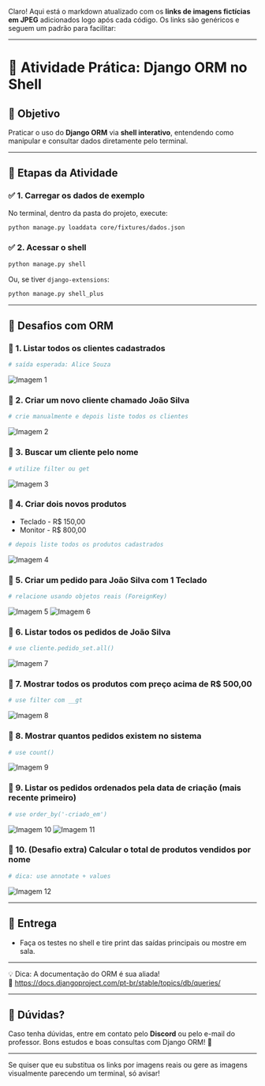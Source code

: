 Claro! Aqui está o markdown atualizado com os **links de imagens fictícias em JPEG** adicionados logo após cada código. Os links são genéricos e seguem um padrão para facilitar:

---

# 📘 Atividade Prática: Django ORM no Shell

## 🎯 Objetivo

Praticar o uso do **Django ORM** via **shell interativo**, entendendo como manipular e consultar dados diretamente pelo terminal.

---

## 🚀 Etapas da Atividade

### ✅ 1. Carregar os dados de exemplo

No terminal, dentro da pasta do projeto, execute:

```bash
python manage.py loaddata core/fixtures/dados.json
```
### ✅ 2. Acessar o shell

```bash
python manage.py shell
```

Ou, se tiver `django-extensions`:

```bash
python manage.py shell_plus
```
---

## 🧪 Desafios com ORM

### 🔹 1. Listar todos os clientes cadastrados

```python
# saída esperada: Alice Souza
```

![Imagem 1](/images/1.jpeg)

### 🔹 2. Criar um novo cliente chamado João Silva

```python
# crie manualmente e depois liste todos os clientes
```

![Imagem 2](/images/2.jpeg)

### 🔹 3. Buscar um cliente pelo nome

```python
# utilize filter ou get
```

![Imagem 3](/images/3.jpeg)

### 🔹 4. Criar dois novos produtos

- Teclado - R$ 150,00  
- Monitor - R$ 800,00

```python
# depois liste todos os produtos cadastrados
```

![Imagem 4](/images/4.jpeg)

### 🔹 5. Criar um pedido para João Silva com 1 Teclado

```python
# relacione usando objetos reais (ForeignKey)
```

![Imagem 5](/images/5.jpeg)
![Imagem 6](/images/6.jpeg)

### 🔹 6. Listar todos os pedidos de João Silva

```python
# use cliente.pedido_set.all()
```

![Imagem 7](/images/7.jpeg)

### 🔹 7. Mostrar todos os produtos com preço acima de R$ 500,00

```python
# use filter com __gt
```

![Imagem 8](/images/8.jpeg)

### 🔹 8. Mostrar quantos pedidos existem no sistema

```python
# use count()
```

![Imagem 9](/images/9.jpeg)

### 🔹 9. Listar os pedidos ordenados pela data de criação (mais recente primeiro)

```python
# use order_by('-criado_em')
```

![Imagem 10](/images/10.jpeg)
![Imagem 11](/images/11.jpeg)

### 🔹 10. (Desafio extra) Calcular o total de produtos vendidos por nome

```python
# dica: use annotate + values
```

![Imagem 12](/images/12.jpeg)

---

## 📢 Entrega

- Faça os testes no shell e tire print das saídas principais ou mostre em sala.

---

💡 Dica: A documentação do ORM é sua aliada!  
🔗 https://docs.djangoproject.com/pt-br/stable/topics/db/queries/

---

## 🤝 **Dúvidas?**

Caso tenha dúvidas, entre em contato pelo **Discord** ou pelo e-mail do professor. Bons estudos e boas consultas com Django ORM! 🐍

---

Se quiser que eu substitua os links por imagens reais ou gere as imagens visualmente parecendo um terminal, só avisar!